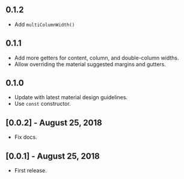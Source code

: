 ## 0.1.2

- Add `multiColumnWidth()`

## 0.1.1

- Add more getters for content, column, and double-column widths.
- Allow overriding the material suggested margins and gutters.

## 0.1.0

- Update with latest material design guidelines.
- Use `const` constructor.

## [0.0.2] - August 25, 2018

- Fix docs.

## [0.0.1] - August 25, 2018

- First release.
